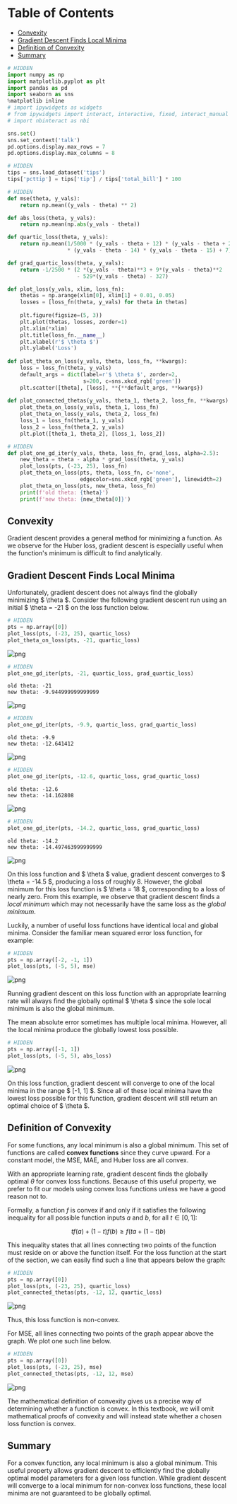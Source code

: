
<h1>Table of Contents<span class="tocSkip"></span></h1>
<div class="toc"><ul class="toc-item"><li><span><a href="#Convexity" data-toc-modified-id="Convexity-1">Convexity</a></span></li><li><span><a href="#Gradient-Descent-Finds-Local-Minima" data-toc-modified-id="Gradient-Descent-Finds-Local-Minima-2">Gradient Descent Finds Local Minima</a></span></li><li><span><a href="#Definition-of-Convexity" data-toc-modified-id="Definition-of-Convexity-3">Definition of Convexity</a></span></li><li><span><a href="#Summary" data-toc-modified-id="Summary-4">Summary</a></span></li></ul></div>


```python
# HIDDEN
import numpy as np
import matplotlib.pyplot as plt
import pandas as pd
import seaborn as sns
%matplotlib inline
# import ipywidgets as widgets
# from ipywidgets import interact, interactive, fixed, interact_manual
# import nbinteract as nbi

sns.set()
sns.set_context('talk')
pd.options.display.max_rows = 7
pd.options.display.max_columns = 8
```


```python
# HIDDEN
tips = sns.load_dataset('tips')
tips['pcttip'] = tips['tip'] / tips['total_bill'] * 100
```


```python
# HIDDEN
def mse(theta, y_vals):
    return np.mean((y_vals - theta) ** 2)

def abs_loss(theta, y_vals):
    return np.mean(np.abs(y_vals - theta))

def quartic_loss(theta, y_vals):
    return np.mean(1/5000 * (y_vals - theta + 12) * (y_vals - theta + 23)
                   * (y_vals - theta - 14) * (y_vals - theta - 15) + 7)

def grad_quartic_loss(theta, y_vals):
    return -1/2500 * (2 *(y_vals - theta)**3 + 9*(y_vals - theta)**2
                      - 529*(y_vals - theta) - 327)

def plot_loss(y_vals, xlim, loss_fn):
    thetas = np.arange(xlim[0], xlim[1] + 0.01, 0.05)
    losses = [loss_fn(theta, y_vals) for theta in thetas]
    
    plt.figure(figsize=(5, 3))
    plt.plot(thetas, losses, zorder=1)
    plt.xlim(*xlim)
    plt.title(loss_fn.__name__)
    plt.xlabel(r'$ \theta $')
    plt.ylabel('Loss')
    
def plot_theta_on_loss(y_vals, theta, loss_fn, **kwargs):
    loss = loss_fn(theta, y_vals)
    default_args = dict(label=r'$ \theta $', zorder=2,
                        s=200, c=sns.xkcd_rgb['green'])
    plt.scatter([theta], [loss], **{**default_args, **kwargs})
    
def plot_connected_thetas(y_vals, theta_1, theta_2, loss_fn, **kwargs):
    plot_theta_on_loss(y_vals, theta_1, loss_fn)
    plot_theta_on_loss(y_vals, theta_2, loss_fn)
    loss_1 = loss_fn(theta_1, y_vals)
    loss_2 = loss_fn(theta_2, y_vals)
    plt.plot([theta_1, theta_2], [loss_1, loss_2])
```


```python
# HIDDEN
def plot_one_gd_iter(y_vals, theta, loss_fn, grad_loss, alpha=2.5):
    new_theta = theta - alpha * grad_loss(theta, y_vals)
    plot_loss(pts, (-23, 25), loss_fn)
    plot_theta_on_loss(pts, theta, loss_fn, c='none',
                       edgecolor=sns.xkcd_rgb['green'], linewidth=2)
    plot_theta_on_loss(pts, new_theta, loss_fn)
    print(f'old theta: {theta}')
    print(f'new theta: {new_theta[0]}')
```

## Convexity

Gradient descent provides a general method for minimizing a function. As we observe for the Huber loss, gradient descent is especially useful when the function's minimum is difficult to find analytically. 

## Gradient Descent Finds Local Minima

Unfortunately, gradient descent does not always find the globally minimizing $ \theta $. Consider the following gradient descent run using an initial $ \theta = -21 $ on the loss function below.


```python
# HIDDEN
pts = np.array([0])
plot_loss(pts, (-23, 25), quartic_loss)
plot_theta_on_loss(pts, -21, quartic_loss)
```


![png](gradient_convexity_files/gradient_convexity_6_0.png)



```python
# HIDDEN
plot_one_gd_iter(pts, -21, quartic_loss, grad_quartic_loss)
```

    old theta: -21
    new theta: -9.944999999999999



![png](gradient_convexity_files/gradient_convexity_7_1.png)



```python
# HIDDEN
plot_one_gd_iter(pts, -9.9, quartic_loss, grad_quartic_loss)
```

    old theta: -9.9
    new theta: -12.641412



![png](gradient_convexity_files/gradient_convexity_8_1.png)



```python
# HIDDEN
plot_one_gd_iter(pts, -12.6, quartic_loss, grad_quartic_loss)
```

    old theta: -12.6
    new theta: -14.162808



![png](gradient_convexity_files/gradient_convexity_9_1.png)



```python
# HIDDEN
plot_one_gd_iter(pts, -14.2, quartic_loss, grad_quartic_loss)
```

    old theta: -14.2
    new theta: -14.497463999999999



![png](gradient_convexity_files/gradient_convexity_10_1.png)


On this loss function and $ \theta $ value, gradient descent converges to $ \theta = -14.5 $, producing a loss of roughly 8. However, the global minimum for this loss function is $ \theta = 18 $, corresponding to a loss of nearly zero. From this example, we observe that gradient descent finds a *local minimum* which may not necessarily have the same loss as the *global minimum*.

Luckily, a number of useful loss functions have identical local and global minima. Consider the familiar mean squared error loss function, for example:


```python
# HIDDEN
pts = np.array([-2, -1, 1])
plot_loss(pts, (-5, 5), mse)
```


![png](gradient_convexity_files/gradient_convexity_12_0.png)


Running gradient descent on this loss function with an appropriate learning rate will always find the globally optimal $ \theta $ since the sole local minimum is also the global minimum.

The mean absolute error sometimes has multiple local minima. However, all the local minima produce the globally lowest loss possible.


```python
# HIDDEN
pts = np.array([-1, 1])
plot_loss(pts, (-5, 5), abs_loss)
```


![png](gradient_convexity_files/gradient_convexity_14_0.png)


On this loss function, gradient descent will converge to one of the local minima in the range $ [-1, 1] $. Since all of these local minima have the lowest loss possible for this function, gradient descent will still return an optimal choice of $ \theta $.

## Definition of Convexity

For some functions, any local minimum is also a global minimum. This set of functions are called **convex functions** since they curve upward. For a constant model, the MSE, MAE, and Huber loss are all convex.

With an appropriate learning rate, gradient descent finds the globally optimal $\theta$ for convex loss functions. Because of this useful property, we prefer to fit our models using convex loss functions unless we have a good reason not to.

Formally, a function $f$ is convex if and only if it satisfies the following inequality for all possible function inputs $a$ and $b$, for all $t \in [0, 1]$:

$$tf(a) + (1-t)f(b) \geq f(ta + (1-t)b)$$

This inequality states that all lines connecting two points of the function must reside on or above the function itself. For the loss function at the start of the section, we can easily find such a line that appears below the graph:


```python
# HIDDEN
pts = np.array([0])
plot_loss(pts, (-23, 25), quartic_loss)
plot_connected_thetas(pts, -12, 12, quartic_loss)
```


![png](gradient_convexity_files/gradient_convexity_18_0.png)


Thus, this loss function is non-convex.

For MSE, all lines connecting two points of the graph appear above the graph. We plot one such line below.


```python
# HIDDEN
pts = np.array([0])
plot_loss(pts, (-23, 25), mse)
plot_connected_thetas(pts, -12, 12, mse)
```


![png](gradient_convexity_files/gradient_convexity_21_0.png)


The mathematical definition of convexity gives us a precise way of determining whether a function is convex. In this textbook, we will omit mathematical proofs of convexity and will instead state whether a chosen loss function is convex.

## Summary

For a convex function, any local minimum is also a global minimum. This useful property allows gradient descent to efficiently find the globally optimal model parameters for a given loss function. While gradient descent will converge to a local minimum for non-convex loss functions, these local minima are not guaranteed to be globally optimal.
